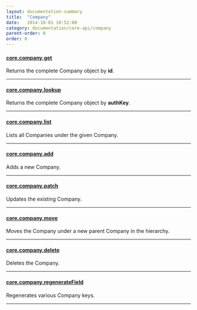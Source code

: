 ```yaml
---
layout: documentation-summary
title:  "Company"
date:   2014-10-01 10:52:00
category: documentation/core-api/company
parent-order: 0
order: 0
---
```


#### [core.company.get]({{site.absoluteurl}}documentation/core-api/company/core.company.get)

Returns the complete Company object by **id**.

***

#### [core.company.lookup]({{site.absoluteurl}}documentation/core-api/company/core.company.lookup)

Returns the complete Company object by **authKey**.

***

#### [core.company.list]({{site.absoluteurl}}documentation/core-api/company/core.company.list)

Lists all Companies under the given Company.

***

#### [core.company.add]({{site.absoluteurl}}documentation/core-api/company/core.company.add)

Adds a new Company.

***

#### [core.company.patch]({{site.absoluteurl}}documentation/core-api/company/core.company.patch)

Updates the existing Company.

***

#### [core.company.move]({{site.absoluteurl}}documentation/core-api/company/core.company.move)

Moves the Company under a new parent Company in the hierarchy.

***

#### [core.company.delete]({{site.absoluteurl}}documentation/core-api/company/core.company.delete)

Deletes the Company.

***

#### [core.company.regenerateField]({{site.absoluteurl}}documentation/core-api/company/core.company.regenerateField)

Regenerates various Company keys.

***
